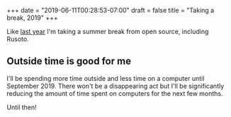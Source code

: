 +++
date = "2019-06-11T00:28:53-07:00"
draft = false
title = "Taking a break, 2019"
+++

Like [last year](https://matthewkmayer.github.io/blag/public/post/2018-break/) I'm taking a summer break from open source, including Rusoto.

## Outside time is good for me

I'll be spending more time outside and less time on a computer until September 2019. There won't be a disappearing act but I'll be significantly reducing the amount of time spent on computers for the next few months.

Until then!
